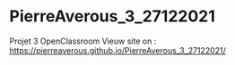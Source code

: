# PierreAverous_3_27122021
Projet 3 OpenClassroom 
Vieuw site on : https://pierreaverous.github.io/PierreAverous_3_27122021/
